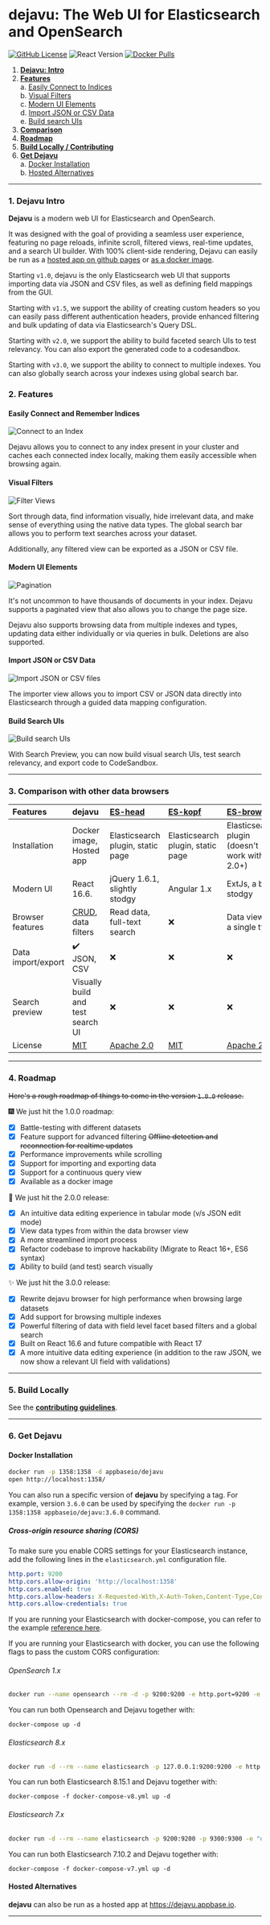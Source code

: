# dejavu: The Web UI for Elasticsearch and OpenSearch

[![GitHub License](https://img.shields.io/badge/license-MIT-blue.svg)](https://raw.githubusercontent.com/appbaseio/dejavu/dev/LICENSE.md) ![React Version](https://img.shields.io/badge/react-v16.6-brightgreen.svg)
[![Docker Pulls](https://img.shields.io/docker/pulls/appbaseio/dejavu.svg)](https://hub.docker.com/r/appbaseio/dejavu/)

1. **[Dejavu: Intro](#1-dejavu-intro)**
2. **[Features](#2-features)**  
   a. [Easily Connect to Indices](#easily-connect-and-remember-indices)  
   b. [Visual Filters](#visual-filters)  
   c. [Modern UI Elements](#modern-ui-elements)  
   d. [Import JSON or CSV Data](#import-json-or-csv-data)  
   e. [Build search UIs](#build-search-uis)
3. **[Comparison](#3-comparison-with-other-data-browsers)**
4. **[Roadmap](#4-roadmap)**
5. **[Build Locally / Contributing](#5-build-locally)**
6. **[Get Dejavu](#6-get-dejavu)**  
   a. [Docker Installation](#docker-installation)  
   b. [Hosted Alternatives](#hosted-alternatives)

---

### 1. Dejavu Intro

**Dejavu** is a modern web UI for Elasticsearch and OpenSearch.

It was designed with the goal of providing a seamless user experience, featuring no page reloads, infinite scroll, filtered views, real-time updates, and a search UI builder. With 100% client-side rendering, Dejavu can easily be run as a [hosted app on github pages](https://dejavu.reactivesearch.io) or [as a docker image](https://hub.docker.com/r/appbaseio/dejavu/).

Starting `v1.0`, dejavu is the only Elasticsearch web UI that supports importing data via JSON and CSV files, as well as defining field mappings from the GUI.

Starting with `v1.5`, we support the ability of creating custom headers so you can easily pass different authentication headers, provide enhanced filtering and bulk updating of data via Elasticsearch's Query DSL.

Starting with `v2.0`, we support the ability to build faceted search UIs to test relevancy. You can also export the generated code to a codesandbox.

Starting with `v3.0`, we support the ability to connect to multiple indexes. You can also globally search across your indexes using global search bar.

### 2. Features

#### Easily Connect and Remember Indices

![Connect to an Index](https://raw.githubusercontent.com/appbaseio/dejavu/dev/media/f1.gif)

Dejavu allows you to connect to any index present in your cluster and caches each connected index locally, making them easily accessible when browsing again.

#### Visual Filters

![Filter Views](https://raw.githubusercontent.com/appbaseio/dejavu/dev/media/f2.gif)

Sort through data, find information visually, hide irrelevant data, and make sense of everything using the native data types. The global search bar allows you to perform text searches across your dataset.

Additionally, any filtered view can be exported as a JSON or CSV file.

#### Modern UI Elements

![Pagination](https://raw.githubusercontent.com/appbaseio/dejavu/dev/media/f3.gif)

It's not uncommon to have thousands of documents in your index. Dejavu supports a paginated view that also allows you to change the page size.

Dejavu also supports browsing data from multiple indexes and types, updating data either individually or via queries in bulk. Deletions are also supported.

#### Import JSON or CSV Data

![Import JSON or CSV files](https://raw.githubusercontent.com/appbaseio/dejavu/dev/media/f4.gif)

The importer view allows you to import CSV or JSON data directly into Elasticsearch through a guided data mapping configuration.

#### Build Search UIs

![Build search UIs](https://raw.githubusercontent.com/appbaseio/dejavu/dev/media/f5.gif)

With Search Preview, you can now build visual search UIs, test search relevancy, and export code to CodeSandbox.

---

### 3. Comparison with other data browsers

| Features           | dejavu                                                                              | [ES-head](https://github.com/mobz/elasticsearch-head)                        | [ES-kopf](https://github.com/lmenezes/elasticsearch-kopf)                 | [ES-browser](https://github.com/OlegKunitsyn/elasticsearch-browser)                     | [Kibana](https://github.com/elastic/kibana)                             |
| :----------------- | :---------------------------------------------------------------------------------- | :--------------------------------------------------------------------------- | :------------------------------------------------------------------------ | :-------------------------------------------------------------------------------------- | :---------------------------------------------------------------------- |
| Installation       | Docker image, Hosted app                                                            | Elasticsearch plugin, static page                                            | Elasticsearch plugin, static page                                         | Elasticsearch plugin (doesn't work with 2.0+)                                           | Elasticsearch plugin                                                    |
| Modern UI          | React 16.6.                                                                         | jQuery 1.6.1, slightly stodgy                                                | Angular 1.x                                                               | ExtJs, a bit stodgy                                                                     | Node.JS, Hapi, Jade                                                     |
| Browser features   | [CRUD](https://en.wikipedia.org/wiki/Create,_read,_update_and_delete), data filters | Read data, full-text search                                                  | ❌                                                                        | Data view for a single type                                                             | Read view, visualizations, charting                                     |
| Data import/export | ✔️ JSON, CSV                                                                        | ❌                                                                           | ❌                                                                        | ❌                                                                                      | Only export, no CSV                                                     |
| Search preview     | Visually build and test search UI                                                   | ❌                                                                           | ❌                                                                        | ❌                                                                                      | ❌                                                                      |
| License            | [MIT](https://github.com/appbaseio/dejavu/blob/dev/LICENSE.md)                      | [Apache 2.0](https://github.com/mobz/elasticsearch-head/blob/master/LICENCE) | [MIT](https://github.com/lmenezes/elasticsearch-kopf/blob/master/LICENSE) | [Apache 2.0](https://github.com/OlegKunitsyn/elasticsearch-browser/blob/master/LICENSE) | [Apache 2.0](https://github.com/elastic/kibana/blob/master/LICENSE.txt) |

---

### 4. Roadmap

~~Here's a rough roadmap of things to come in the version `1.0.0` release.~~

🎆 We just hit the 1.0.0 roadmap:

-   [x] Battle-testing with different datasets
-   [x] Feature support for advanced filtering
        ~~Offline detection and reconnection for realtime updates~~
-   [x] Performance improvements while scrolling
-   [x] Support for importing and exporting data
-   [x] Support for a continuous query view
-   [x] Available as a docker image

🍾 We just hit the 2.0.0 release:

-   [x] An intuitive data editing experience in tabular mode (v/s JSON edit mode)
-   [x] View data types from within the data browser view
-   [x] A more streamlined import process
-   [x] Refactor codebase to improve hackability (Migrate to React 16+, ES6 syntax)
-   [x] Ability to build (and test) search visually

✨ We just hit the 3.0.0 release:

-   [x] Rewrite dejavu browser for high performance when browsing large datasets
-   [x] Add support for browsing multiple indexes
-   [x] Powerful filtering of data with field level facet based filters and a global search
-   [x] Built on React 16.6 and future compatible with React 17
-   [x] A more intuitive data editing experience (in addition to the raw JSON, we now show a relevant UI field with validations)

---

### 5. Build Locally

See the **[contributing guidelines](./CONTRIBUTING.md)**.

---

### 6. Get Dejavu

#### Docker Installation

```sh
docker run -p 1358:1358 -d appbaseio/dejavu
open http://localhost:1358/
```

You can also run a specific version of **dejavu** by specifying a tag. For example, version `3.6.0` can be used by specifying the `docker run -p 1358:1358 appbaseio/dejavu:3.6.0` command.

##### Cross-origin resource sharing (CORS)

To make sure you enable CORS settings for your Elasticsearch instance, add the following lines in the `elasticsearch.yml` configuration file.

```yaml
http.port: 9200
http.cors.allow-origin: 'http://localhost:1358'
http.cors.enabled: true
http.cors.allow-headers: X-Requested-With,X-Auth-Token,Content-Type,Content-Length,Authorization
http.cors.allow-credentials: true
```

If you are running your Elasticsearch with docker-compose, you can refer to the example [reference here](https://github.com/appbaseio/dejavu/blob/dev/docker-compose.yml).

If you are running your Elasticsearch with docker, you can use the following flags to pass the custom CORS configuration:

###### OpenSearch 1.x

```sh
docker run --name opensearch --rm -d -p 9200:9200 -e http.port=9200 -e discovery.type=single-node -e http.max_content_length=10MB -e http.cors.enabled=true -e http.cors.allow-origin=\* -e http.cors.allow-headers=X-Requested-With,X-Auth-Token,Content-Type,Content-Length,Authorization -e http.cors.allow-credentials=true -e plugins.security.disabled=true opensearchproject/opensearch:2.17.0
```

You can run both Opensearch and Dejavu together with:

`docker-compose up -d`

###### Elasticsearch 8.x

```sh
docker run -d --rm --name elasticsearch -p 127.0.0.1:9200:9200 -e http.port=9200 -e discovery.type=single-node -e http.max_content_length=10MB -e http.cors.enabled=true -e http.cors.allow-origin=\* -e http.cors.allow-headers=X-Requested-With,X-Auth-Token,Content-Type,Content-Length,Authorization -e http.cors.allow-credentials=true -e network.publish_host=localhost -e xpack.security.enabled=false docker.elastic.co/elasticsearch/elasticsearch:8.15.1
```

You can run both Elasticsearch 8.15.1 and Dejavu together with:

`docker-compose -f docker-compose-v8.yml up -d`

###### Elasticsearch 7.x

```sh
docker run -d --rm --name elasticsearch -p 9200:9200 -p 9300:9300 -e "discovery.type=single-node" -e "http.cors.enabled=true" -e "http.cors.allow-origin=*" -e "http.cors.allow-headers=X-Requested-With,X-Auth-Token,Content-Type,Content-Length,Authorization" -e "http.cors.allow-credentials=true" docker.elastic.co/elasticsearch/elasticsearch-oss:7.10.2
```

You can run both Elasticsearch 7.10.2 and Dejavu together with:

`docker-compose -f docker-compose-v7.yml up -d`

#### Hosted Alternatives

**dejavu** can also be run as a hosted app at https://dejavu.appbase.io.

---
